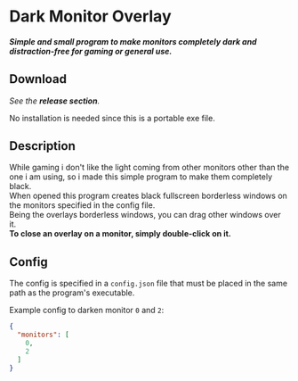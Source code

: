 # Dark Monitor Overlay

#### _Simple and small program to make monitors completely dark and distraction-free for gaming or general use._

## Download

_See the **release section**._

No installation is needed since this is a portable exe file.

## Description

While gaming i don't like the light coming from other monitors other than the one i am using, so i made this simple program to make them completely black.<br/>
When opened this program creates black fullscreen borderless windows on the monitors specified in the config file.<br/>
Being the overlays borderless windows, you can drag other windows over it.<br/>
**To close an overlay on a monitor, simply double-click on it.**

## Config

The config is specified in a `config.json` file that must be placed in the same path as the program's executable.

Example config to darken monitor `0` and `2`:
```json
{
  "monitors": [
    0,
    2
  ]
}
```
